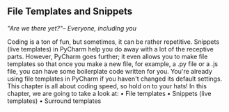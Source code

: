 File Templates and Snippets
---
_"Are we there yet?"– Everyone, including you_

Coding is a ton of fun, but sometimes, it can be rather repetitive. Snippets (live
templates) in PyCharm help you do away with a lot of the receptive parts. However,
PyCharm goes further; it even allows you to make file templates so that once you
make a new file, for example, a  .py file or a  .js file, you can have some boilerplate
code written for you. You're already using file templates in PyCharm if you haven't
changed its default settings. This chapter is all about coding speed, so hold on to
your hats!
In this chapter, we are going to take a look at:
•  File templates
•  Snippets (live templates)
•  Surround templates